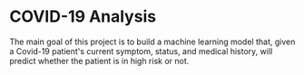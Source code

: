 # COVID-19 Analysis

The main goal of this project is to build a machine learning model that, given a Covid-19 patient's current symptom, status, and medical history, will predict whether the patient is in high risk or not.
